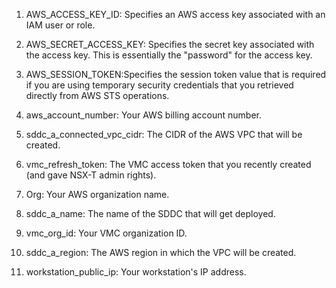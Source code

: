 1. AWS_ACCESS_KEY_ID: Specifies an AWS access key associated with an IAM user or role.
2. AWS_SECRET_ACCESS_KEY: Specifies the secret key associated with the access key. This is essentially the "password" for the access key.
3. AWS_SESSION_TOKEN:Specifies the session token value that is required if you are using temporary security credentials that you retrieved directly from AWS STS operations.
4. aws_account_number: Your AWS billing account number.
5. sddc_a_connected_vpc_cidr: The CIDR of the AWS VPC that will be created.

6. vmc_refresh_token: The VMC access token that you recently created (and gave NSX-T admin rights).
7. Org: Your AWS organization name.
8. sddc_a_name: The name of the SDDC that will get deployed.
9. vmc_org_id: Your VMC organization ID.
10. sddc_a_region: The AWS region in which the VPC will be created.

11. workstation_public_ip: Your workstation's IP address.

